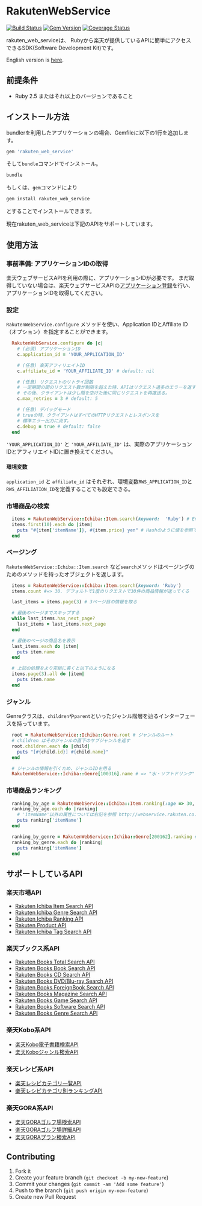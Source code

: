 # RakutenWebService

[![Build Status](https://travis-ci.org/rakuten-ws/rws-ruby-sdk.png?branch=master)](https://travis-ci.org/rakuten-ws/rws-ruby-sdk)
[![Gem Version](https://badge.fury.io/rb/rakuten_web_service.png)](http://badge.fury.io/rb/rakuten_web_service)
[![Coverage Status](https://coveralls.io/repos/github/rakuten-ws/rws-ruby-sdk/badge.svg?branch=master)](https://coveralls.io/github/rakuten-ws/rws-ruby-sdk?branch=master)

rakuten\_web\_serviceは、 Rubyから楽天が提供しているAPIに簡単にアクセスできるSDK(Software Development Kit)です。

English version is [here](http://github.com/rakuten-ws/rws-ruby-sdk/blob/master/README.md).

## 前提条件

* Ruby 2.5 またはそれ以上のバージョンであること

## インストール方法

bundlerを利用したアプリケーションの場合、Gemfileに以下の1行を追加します。

```ruby
gem 'rakuten_web_service'
```

そして`bundle`コマンドでインストール。

```sh
bundle
```

もしくは、`gem`コマンドにより

```sh
gem install rakuten_web_service
```

とすることでインストールできます。

現在rakuten\_web\_serviceは下記のAPIをサポートしています。

## 使用方法

### 事前準備: アプリケーションIDの取得

楽天ウェブサービスAPIを利用の際に、アプリケーションIDが必要です。
まだ取得していない場合は、楽天ウェブサービスAPIの[アプリケーション登録](https://webservice.rakuten.co.jp/app/create)を行い、アプリケーションIDを取得してください。

### 設定

`RakutenWebService.configure` メソッドを使い、Application IDとAffiliate ID（オプション）を指定することができます。

```ruby
  RakutenWebService.configure do |c|
    # (必須) アプリケーションID
    c.application_id = 'YOUR_APPLICATION_ID'

    # (任意) 楽天アフィリエイトID
    c.affiliate_id = 'YOUR_AFFILIATE_ID' # default: nil

    # (任意) リクエストのリトライ回数
    # 一定期間の間のリクエスト数が制限を超えた時、APIはリクエスト過多のエラーを返す。
    # その後、クライアントは少し間を空けた後に同じリクエストを再度送る。
    c.max_retries = 3 # default: 5

    # (任意) デバッグモード
    # trueの時、クライアントはすべてのHTTPリクエストとレスポンスを
    # 標準エラー出力に流す。
    c.debug = true # default: false
  end
```

`'YOUR_APPLICATION_ID'` と `'YOUR_AFFILIATE_ID'` は、実際のアプリケーションIDとアフィリエイトIDに置き換えてください。

#### 環境変数

`application_id` と `affiliate_id` はそれぞれ、環境変数`RWS_APPLICATION_ID`と`RWS_AFFILIATION_ID`を定義することでも設定できる。

### 市場商品の検索

```ruby
  items = RakutenWebService::Ichiba::Item.search(keyword:  'Ruby') # Enumerable オブジェクトが返ってくる
  items.first(10).each do |item|
    puts "#{item['itemName']}, #{item.price} yen" # Hashのように値を参照できる
  end
```

### ページング

`RakutenWebService::Ichiba::Item.search` など`search`メソッドはページングのためのメソッドを持ったオブジェクトを返します。

```ruby
  items = RakutenWebService::Ichiba::Item.search(keyword: 'Ruby')
  items.count #=> 30. デフォルトで1度のリクエストで30件の商品情報が返ってくる

  last_items = items.page(3) # 3ページ目の情報を取る

  # 最後のページまでスキップする
  while last_items.has_next_page?
    last_items = last_items.next_page
  end

  # 最後のページの商品名を表示
  last_items.each do |item|
    puts item.name
  end

  # 上記の処理をより完結に書くと以下のようになる
  items.page(3).all do |item|
    puts item.name
  end
```

### ジャンル

Genreクラスは、`children`や`parent`といったジャンル階層を辿るインターフェースを持っています。

```ruby
  root = RakutenWebService::Ichiba::Genre.root # ジャンルのルート
  # children はそのジャンルの直下のサブジャンルを返す
  root.children.each do |child|
    puts "[#{child.id}] #{child.name}"
  end

  # ジャンルの情報を引くため、ジャンルIDを用る
  RakutenWebService::Ichiba::Genre[100316].name # => "水・ソフトドリンク"
```

### 市場商品ランキング

```ruby
  ranking_by_age = RakutenWebService::Ichiba::Item.ranking(:age => 30, :sex => 1) # 30代男性 のランキングTOP 30
  ranking_by_age.each do |ranking|
    # 'itemName'以外の属性については右記を参照 http://webservice.rakuten.co.jp/api/ichibaitemsearch/#outputParameter
    puts ranking['itemName']
  end

  ranking_by_genre = RakutenWebService::Ichiba::Genre[200162].ranking # "水・ソフトドリンク" ジャンルのTOP 30
  ranking_by_genre.each do |ranking|
    puts ranking['itemName']
  end
```

## サポートしているAPI

### 楽天市場API

* [Rakuten Ichiba Item Search API](http://webservice.rakuten.co.jp/api/ichibaitemsearch/)
* [Rakuten Ichiba Genre Search API](http://webservice.rakuten.co.jp/api/ichibagenresearch/)
* [Rakuten Ichiba Ranking API](http://webservice.rakuten.co.jp/api/ichibaitemranking/)
* [Rakuten Product API](http://webservice.rakuten.co.jp/api/productsearch/)
* [Rakuten Ichiba Tag Search API](https://webservice.rakuten.co.jp/api/ichibatagsearch/)

### 楽天ブックス系API

* [Rakuten Books Total Search API](http://webservice.rakuten.co.jp/api/bookstotalsearch/)
* [Rakuten Books Book Search API](http://webservice.rakuten.co.jp/api/booksbooksearch/)
* [Rakuten Books CD Search API](http://webservice.rakuten.co.jp/api/bookscdsearch/)
* [Rakuten Books DVD/Blu-ray Search API](http://webservice.rakuten.co.jp/api/booksdvdsearch/)
* [Rakuten Books ForeignBook Search API](http://webservice.rakuten.co.jp/api/booksforeignbooksearch/)
* [Rakuten Books Magazine Search API](http://webservice.rakuten.co.jp/api/booksmagazinesearch/)
* [Rakuten Books Game Search API](http://webservice.rakuten.co.jp/api/booksgamesearch/)
* [Rakuten Books Software Search API](http://webservice.rakuten.co.jp/api/bookssoftwaresearch/)
* [Rakuten Books Genre Search API](http://webservice.rakuten.co.jp/api/booksgenresearch/)

### 楽天Kobo系API

* [楽天Kobo電子書籍検索API](http://webservice.rakuten.co.jp/api/koboebooksearch/)
* [楽天Koboジャンル検索API](http://webservice.rakuten.co.jp/api/kobogenresearch/)

### 楽天レシピ系API

* [楽天レシピカテゴリ一覧API](https://webservice.rakuten.co.jp/api/recipecategorylist/)
* [楽天レシピカテゴリ別ランキングAPI](https://webservice.rakuten.co.jp/api/recipecategoryranking/)

### 楽天GORA系API

* [楽天GORAゴルフ場検索API](https://webservice.rakuten.co.jp/api/goragolfcoursesearch/)
* [楽天GORAゴルフ場詳細API](https://webservice.rakuten.co.jp/api/goragolfcoursedetail/)
* [楽天GORAプラン検索API](https://webservice.rakuten.co.jp/api/goraplansearch/)

## Contributing

1. Fork it
2. Create your feature branch (`git checkout -b my-new-feature`)
3. Commit your changes (`git commit -am 'Add some feature'`)
4. Push to the branch (`git push origin my-new-feature`)
5. Create new Pull Request
